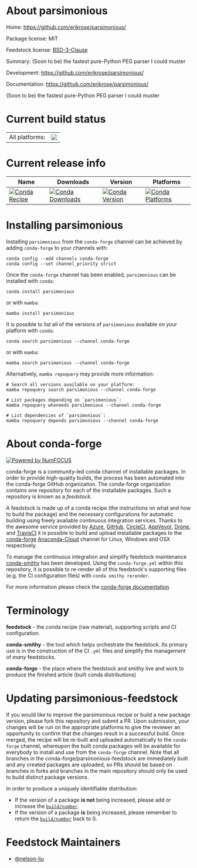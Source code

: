 About parsimonious
==================

Home: https://github.com/erikrose/parsimonious/

Package license: MIT

Feedstock license: [BSD-3-Clause](https://github.com/conda-forge/parsimonious-feedstock/blob/main/LICENSE.txt)

Summary: (Soon to be) the fastest pure-Python PEG parser I could muster

Development: https://github.com/erikrose/parsimonious/

Documentation: https://github.com/erikrose/parsimonious/

(Soon to be) the fastest pure-Python PEG parser I could muster

Current build status
====================


<table><tr><td>All platforms:</td>
    <td>
      <a href="https://dev.azure.com/conda-forge/feedstock-builds/_build/latest?definitionId=2268&branchName=main">
        <img src="https://dev.azure.com/conda-forge/feedstock-builds/_apis/build/status/parsimonious-feedstock?branchName=main">
      </a>
    </td>
  </tr>
</table>

Current release info
====================

| Name | Downloads | Version | Platforms |
| --- | --- | --- | --- |
| [![Conda Recipe](https://img.shields.io/badge/recipe-parsimonious-green.svg)](https://anaconda.org/conda-forge/parsimonious) | [![Conda Downloads](https://img.shields.io/conda/dn/conda-forge/parsimonious.svg)](https://anaconda.org/conda-forge/parsimonious) | [![Conda Version](https://img.shields.io/conda/vn/conda-forge/parsimonious.svg)](https://anaconda.org/conda-forge/parsimonious) | [![Conda Platforms](https://img.shields.io/conda/pn/conda-forge/parsimonious.svg)](https://anaconda.org/conda-forge/parsimonious) |

Installing parsimonious
=======================

Installing `parsimonious` from the `conda-forge` channel can be achieved by adding `conda-forge` to your channels with:

```
conda config --add channels conda-forge
conda config --set channel_priority strict
```

Once the `conda-forge` channel has been enabled, `parsimonious` can be installed with `conda`:

```
conda install parsimonious
```

or with `mamba`:

```
mamba install parsimonious
```

It is possible to list all of the versions of `parsimonious` available on your platform with `conda`:

```
conda search parsimonious --channel conda-forge
```

or with `mamba`:

```
mamba search parsimonious --channel conda-forge
```

Alternatively, `mamba repoquery` may provide more information:

```
# Search all versions available on your platform:
mamba repoquery search parsimonious --channel conda-forge

# List packages depending on `parsimonious`:
mamba repoquery whoneeds parsimonious --channel conda-forge

# List dependencies of `parsimonious`:
mamba repoquery depends parsimonious --channel conda-forge
```


About conda-forge
=================

[![Powered by
NumFOCUS](https://img.shields.io/badge/powered%20by-NumFOCUS-orange.svg?style=flat&colorA=E1523D&colorB=007D8A)](https://numfocus.org)

conda-forge is a community-led conda channel of installable packages.
In order to provide high-quality builds, the process has been automated into the
conda-forge GitHub organization. The conda-forge organization contains one repository
for each of the installable packages. Such a repository is known as a *feedstock*.

A feedstock is made up of a conda recipe (the instructions on what and how to build
the package) and the necessary configurations for automatic building using freely
available continuous integration services. Thanks to the awesome service provided by
[Azure](https://azure.microsoft.com/en-us/services/devops/), [GitHub](https://github.com/),
[CircleCI](https://circleci.com/), [AppVeyor](https://www.appveyor.com/),
[Drone](https://cloud.drone.io/welcome), and [TravisCI](https://travis-ci.com/)
it is possible to build and upload installable packages to the
[conda-forge](https://anaconda.org/conda-forge) [Anaconda-Cloud](https://anaconda.org/)
channel for Linux, Windows and OSX respectively.

To manage the continuous integration and simplify feedstock maintenance
[conda-smithy](https://github.com/conda-forge/conda-smithy) has been developed.
Using the ``conda-forge.yml`` within this repository, it is possible to re-render all of
this feedstock's supporting files (e.g. the CI configuration files) with ``conda smithy rerender``.

For more information please check the [conda-forge documentation](https://conda-forge.org/docs/).

Terminology
===========

**feedstock** - the conda recipe (raw material), supporting scripts and CI configuration.

**conda-smithy** - the tool which helps orchestrate the feedstock.
                   Its primary use is in the construction of the CI ``.yml`` files
                   and simplify the management of *many* feedstocks.

**conda-forge** - the place where the feedstock and smithy live and work to
                  produce the finished article (built conda distributions)


Updating parsimonious-feedstock
===============================

If you would like to improve the parsimonious recipe or build a new
package version, please fork this repository and submit a PR. Upon submission,
your changes will be run on the appropriate platforms to give the reviewer an
opportunity to confirm that the changes result in a successful build. Once
merged, the recipe will be re-built and uploaded automatically to the
`conda-forge` channel, whereupon the built conda packages will be available for
everybody to install and use from the `conda-forge` channel.
Note that all branches in the conda-forge/parsimonious-feedstock are
immediately built and any created packages are uploaded, so PRs should be based
on branches in forks and branches in the main repository should only be used to
build distinct package versions.

In order to produce a uniquely identifiable distribution:
 * If the version of a package **is not** being increased, please add or increase
   the [``build/number``](https://docs.conda.io/projects/conda-build/en/latest/resources/define-metadata.html#build-number-and-string).
 * If the version of a package **is** being increased, please remember to return
   the [``build/number``](https://docs.conda.io/projects/conda-build/en/latest/resources/define-metadata.html#build-number-and-string)
   back to 0.

Feedstock Maintainers
=====================

* [@nelson-liu](https://github.com/nelson-liu/)


